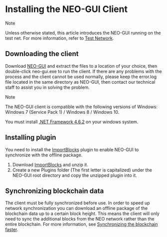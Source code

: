 # Installing the NEO-GUI Client

> [!Note]
>
> Unless otherwise stated,  this article introduces the NEO-GUI running on the test net. For more information, refer to [Test Network](../../network/testnet.md).

## Downloading the client

Download [NEO-GUI](https://neo.org/download) and extract the files to a location of your choice, then double-click neo-gui.exe to run the client. If there are any problems with the process and the client cannot be used normally, please keep the error.log file located in the same directory as NEO-GUI, then contact our technical staff to assist you in solving the problem.

> [!Note]
>
> The NEO-GUI client is compatible with the following versions of Windows: Windows 7 (Service Pack 1) / Windows 8 / Windows 10.
>
> You must install [.NET Framework 4.6.2](https://www.microsoft.com/net/download/framework) on your windows system.

## Installing plugin

You need to install the [ImportBlocks](https://github.com/neo-project/neo-plugins/releases/download/v2.9.4/ImportBlocks.zip) plugin to enable NEO-GUI to synchronize with the offline package.

1. Download [ImportBlocks](https://github.com/neo-project/neo-plugins/releases/download/v2.9.4/ImportBlocks.zip) and unzip it.
2. Create a new Plugins folder (The first letter is capitalized) under the NEO-GUI root directory and copy the unzipped plugin into it. 

## Synchronizing blockchain data

The client must be fully synchronized before use. In order to speed up network synchronization you can download an offline package of the blockchain data up to a certain block height.  This means the client will only need to sync the additional blocks from the NEO network rather than the entire blockchain. For more information,  see [Synchronizing the blockchain faster](../syncblocks.md).
